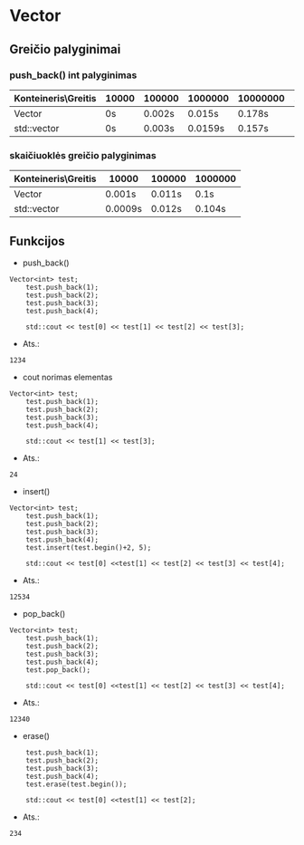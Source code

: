 # Vector

## Greičio palyginimai

### push_back() int palyginimas

| Konteineris\Greitis | 10000 | 100000 | 1000000 | 10000000 | 100000000 |
|---------------------|-------|--------|---------|----------|-----------|
| Vector              | 0s    | 0.002s | 0.015s  | 0.178s   | 1.49s     |
| std::vector         | 0s    | 0.003s | 0.0159s | 0.157s   | 1.37s     |

### skaičiuoklės greičio palyginimas

| Konteineris\Greitis |  10000  | 100000 | 1000000 | 
|---------------------|---------|--------|---------|
| Vector              | 0.001s  | 0.011s | 0.1s    | 
| std::vector         | 0.0009s | 0.012s | 0.104s  |

## Funkcijos 

* push_back()
```
Vector<int> test;
    test.push_back(1);
    test.push_back(2);
    test.push_back(3);
    test.push_back(4);

    std::cout << test[0] << test[1] << test[2] << test[3];
```
* Ats.:
```
1234
```
* cout norimas elementas
```
Vector<int> test;
    test.push_back(1);
    test.push_back(2);
    test.push_back(3);
    test.push_back(4);

    std::cout << test[1] << test[3];
```
* Ats.:
```
24
```
* insert()
```
Vector<int> test;
    test.push_back(1);
    test.push_back(2);
    test.push_back(3);
    test.push_back(4);
    test.insert(test.begin()+2, 5);

    std::cout << test[0] <<test[1] << test[2] << test[3] << test[4];
```
* Ats.:
```
12534
```
* pop_back()
```
Vector<int> test;
    test.push_back(1);
    test.push_back(2);
    test.push_back(3);
    test.push_back(4);
    test.pop_back();    

    std::cout << test[0] <<test[1] << test[2] << test[3] << test[4];
```
* Ats.:
```
12340
```
* erase()
```Vector<int> test;
    test.push_back(1);
    test.push_back(2);
    test.push_back(3);
    test.push_back(4);  
    test.erase(test.begin());

    std::cout << test[0] <<test[1] << test[2];
```
* Ats.:
```
234
```
